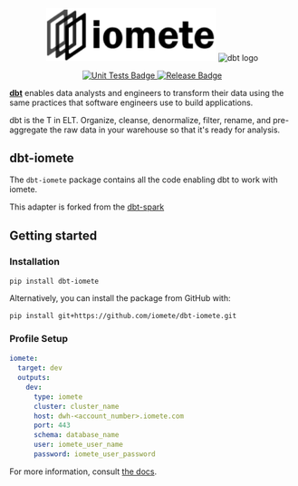 <p align="center">
  <img src="docs/iomete-logo.png" alt="iomete logo" width="300" /> <img src="https://raw.githubusercontent.com/dbt-labs/dbt/ec7dee39f793aa4f7dd3dae37282cc87664813e4/etc/dbt-logo-full.svg" alt="dbt logo" width="250"/>
</p>
<p align="center">
  <a href="https://github.com/iomete/dbt-iomete/actions/workflows/main.yml">
    <img src="https://github.com/iomete/dbt-iomete/actions/workflows/main.yml/badge.svg?event=push" alt="Unit Tests Badge"/>
  </a>
  <a href="https://github.com/iomete/dbt-iomete/actions/workflows/release.yml">
    <img src="https://github.com/iomete/dbt-iomete/actions/workflows/release.yml/badge.svg?event=push" alt="Release Badge"/>
  </a>
</p>

**[dbt](https://www.getdbt.com/)** enables data analysts and engineers to transform their data using the same practices that software engineers use to build applications.

dbt is the T in ELT. Organize, cleanse, denormalize, filter, rename, and pre-aggregate the raw data in your warehouse so that it's ready for analysis.

## dbt-iomete

The `dbt-iomete` package contains all the code enabling dbt to work with iomete.

This adapter is forked from the [dbt-spark](https://github.com/dbt-labs/dbt-spark)

## Getting started

### Installation

```shell
pip install dbt-iomete
```

Alternatively, you can install the package from GitHub with:

```shell
pip install git+https://github.com/iomete/dbt-iomete.git
```

### Profile Setup

```yaml
iomete:
  target: dev
  outputs:
    dev:
      type: iomete
      cluster: cluster_name
      host: dwh-<account_number>.iomete.com
      port: 443
      schema: database_name
      user: iomete_user_name
      password: iomete_user_password
```

For more information, consult [the docs](https://docs.iomete.com/docs/profile-setup).